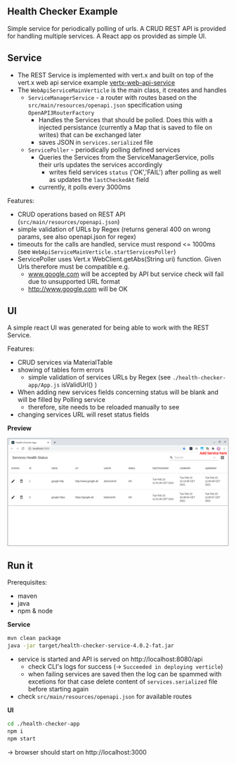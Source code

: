 ## Health Checker Example

Simple service for periodically polling of urls.
A CRUD REST API is provided for handling multiple services.
A React app os provided as simple UI.

## Service

- The REST Service is implemented with vert.x and built on top of the vert.x web api service example [vertx-web-api-service](https://vertx.io/docs/vertx-web-api-service/java/)
- The `WebApiServiceMainVerticle` is the main class, it creates and handles
  - `ServiceManagerService` - a router with routes based on the `src/main/resources/openapi.json` specification using `OpenAPI3RouterFactory`
    - Handles the Services that should be polled. Does this with a injected persistance (currently a Map that is saved to file on writes) that can be exchanged later
    - saves JSON in `services.serialized` file
  - `ServicePoller` - periodically polling defined services
    - Queries the Services from the ServiceManagerService, polls their urls updates the services accordingly
      - writes field services `status` ('OK','FAIL') after polling as well as updates the `lastCheckedAt` field
    - currently, it polls every 3000ms
  
Features:

- CRUD operations based on REST API (`src/main/resources/openapi.json`)
- simple validation of URLs by Regex (returns general 400 on wrong params, see also openapi.json for regex)
- timeouts for the calls are handled, service must respond <= 1000ms (see `WebApiServiceMainVerticle.startServicesPoller`)
- ServicePoller uses Vert.x WebClient.getAbs(String uri) function. Given Urls therefore must be compatible e.g.
  - www.google.com will be accepted by API but service check will fail due to unsupported URL format 
  - http://www.google.com will be OK
  
## UI

A simple react UI was generated for being able to work with the REST Service.

Features:

- CRUD services via MaterialTable
- showing of tables form errors
  - simple validation of services URLs by Regex (see `./health-checker-app/App.js` isValidUrl() )
- When adding new services fields concerning status will be blank and will be filled by Polling service
  - therefore, site needs to be reloaded manually to see
- changing services URL will reset status fields

**Preview**

![ui.png](ui.png)

## Run it

Prerequisites:

- maven
- java
- npm & node

**Service**
```bash
mvn clean package
java -jar target/health-checker-service-4.0.2-fat.jar
```
- service is started and API is served on http://localhost:8080/api
  - check CLI's logs for success (-> `Succeeded in deploying verticle`)
  - when failing services are saved then the log can be spammed with excetions for that case delete content of `services.serialized` file before starting again
- check `src/main/resources/openapi.json` for available routes

**UI**

```bash
cd ./health-checker-app
npm i
npm start
```
-> browser should start on http://localhost:3000